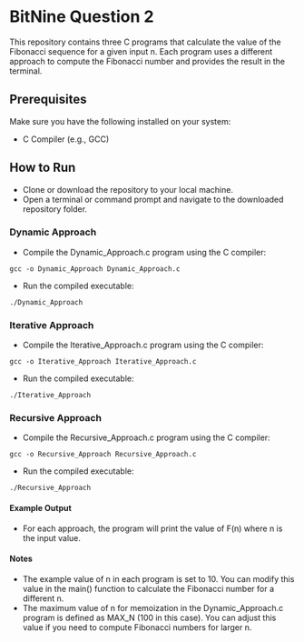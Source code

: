 # BitNine Question 2 
This repository contains three C programs that calculate the value of the Fibonacci sequence for a given input n. Each program uses a different approach to compute the Fibonacci number and provides the result in the terminal.

## Prerequisites
Make sure you have the following installed on your system:

* C Compiler (e.g., GCC)

## How to Run
* Clone or download the repository to your local machine.
* Open a terminal or command prompt and navigate to the downloaded repository folder.

### Dynamic Approach
* Compile the Dynamic_Approach.c program using the C compiler:
```
gcc -o Dynamic_Approach Dynamic_Approach.c
```
* Run the compiled executable:
```
./Dynamic_Approach
```
### Iterative Approach
* Compile the Iterative_Approach.c program using the C compiler:
```
gcc -o Iterative_Approach Iterative_Approach.c
```
* Run the compiled executable:
```
./Iterative_Approach
```
### Recursive Approach
* Compile the Recursive_Approach.c program using the C compiler:
```
gcc -o Recursive_Approach Recursive_Approach.c
```
* Run the compiled executable:
```
./Recursive_Approach
```
#### Example Output
* For each approach, the program will print the value of F(n) where n is the input value.

#### Notes
* The example value of n in each program is set to 10. You can modify this value in the main() function to calculate the Fibonacci number for a different n.
* The maximum value of n for memoization in the Dynamic_Approach.c program is defined as MAX_N (100 in this case). You can adjust this value if you need to compute Fibonacci numbers for larger n.

